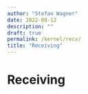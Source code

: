```yaml
---
author: "Stefan Wagner"
date: 2022-08-12
description: ""
draft: true
permalink: /kernel/recv/
title: "Receiving"
---
```


# Receiving
